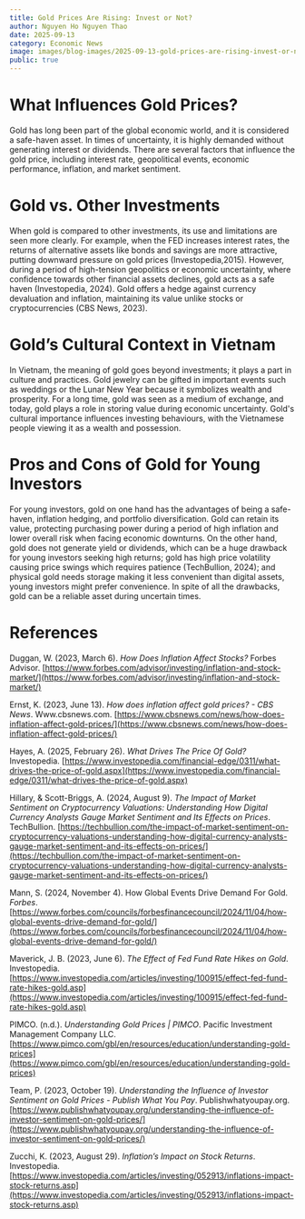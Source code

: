 ```yaml
---
title: Gold Prices Are Rising: Invest or Not?
author: Nguyen Ho Nguyen Thao
date: 2025-09-13
category: Economic News
image: images/blog-images/2025-09-13-gold-prices-are-rising-invest-or-not/post-image.png
public: true
---
```


# What Influences Gold Prices?

Gold has long been part of the global economic world, and it is considered a safe-haven asset. In times of uncertainty, it is highly demanded without generating interest or dividends. There are several factors that influence the gold price, including interest rate, geopolitical events, economic performance, inflation, and market sentiment. 

# Gold vs. Other Investments

When gold is compared to other investments, its use and limitations are seen more clearly. For example, when the FED increases interest rates, the returns of alternative assets like bonds and savings are more attractive, putting downward pressure on gold prices (Investopedia,2015). However, during a period of high-tension geopolitics or economic uncertainty, where confidence towards other financial assets declines, gold acts as a safe haven (Investopedia, 2024). Gold offers a hedge against currency devaluation and inflation, maintaining its value unlike stocks or cryptocurrencies (CBS News, 2023).

# Gold’s Cultural Context in Vietnam

In Vietnam, the meaning of gold goes beyond investments; it plays a part in culture and practices. Gold jewelry can be gifted in important events such as weddings or the Lunar New Year because it symbolizes wealth and prosperity. For a long time, gold was seen as a medium of exchange, and today, gold plays a role in storing value during economic uncertainty. Gold's cultural importance influences investing behaviours, with the Vietnamese people viewing it as a wealth and possession.

# Pros and Cons of Gold for Young Investors

For young investors, gold on one hand has the advantages of being a safe-haven, inflation hedging, and portfolio diversification. Gold can retain its value, protecting purchasing power during a period of high inflation and lower overall risk when facing economic downturns. On the other hand, gold does not generate yield or dividends, which can be a huge drawback for young investors seeking high returns; gold has high price volatility causing price swings which requires patience (TechBullion, 2024); and physical gold needs storage making it less convenient than digital assets, young investors might prefer convenience. In spite of all the drawbacks, gold can be a reliable asset during uncertain times.

# References

Duggan, W. (2023, March 6). *How Does Inflation Affect Stocks?* Forbes Advisor. [https://www.forbes.com/advisor/investing/inflation-and-stock-market/](https://www.forbes.com/advisor/investing/inflation-and-stock-market/)  

Ernst, K. (2023, June 13). *How does inflation affect gold prices? \- CBS News*. Www.cbsnews.com. [https://www.cbsnews.com/news/how-does-inflation-affect-gold-prices/](https://www.cbsnews.com/news/how-does-inflation-affect-gold-prices/)  

Hayes, A. (2025, February 26). *What Drives The Price Of Gold?* Investopedia. [https://www.investopedia.com/financial-edge/0311/what-drives-the-price-of-gold.aspx](https://www.investopedia.com/financial-edge/0311/what-drives-the-price-of-gold.aspx)  

Hillary, & Scott-Briggs, A. (2024, August 9). *The Impact of Market Sentiment on Cryptocurrency Valuations: Understanding How Digital Currency Analysts Gauge Market Sentiment and Its Effects on Prices*. TechBullion. [https://techbullion.com/the-impact-of-market-sentiment-on-cryptocurrency-valuations-understanding-how-digital-currency-analysts-gauge-market-sentiment-and-its-effects-on-prices/](https://techbullion.com/the-impact-of-market-sentiment-on-cryptocurrency-valuations-understanding-how-digital-currency-analysts-gauge-market-sentiment-and-its-effects-on-prices/)  

Mann, S. (2024, November 4). How Global Events Drive Demand For Gold. *Forbes*. [https://www.forbes.com/councils/forbesfinancecouncil/2024/11/04/how-global-events-drive-demand-for-gold/](https://www.forbes.com/councils/forbesfinancecouncil/2024/11/04/how-global-events-drive-demand-for-gold/)  

Maverick, J. B. (2023, June 6). *The Effect of Fed Fund Rate Hikes on Gold*. Investopedia. [https://www.investopedia.com/articles/investing/100915/effect-fed-fund-rate-hikes-gold.asp](https://www.investopedia.com/articles/investing/100915/effect-fed-fund-rate-hikes-gold.asp)  

PIMCO. (n.d.). *Understanding Gold Prices | PIMCO*. Pacific Investment Management Company LLC. [https://www.pimco.com/gbl/en/resources/education/understanding-gold-prices](https://www.pimco.com/gbl/en/resources/education/understanding-gold-prices)  

Team, P. (2023, October 19). *Understanding the Influence of Investor Sentiment on Gold Prices \- Publish What You Pay*. Publishwhatyoupay.org. [https://www.publishwhatyoupay.org/understanding-the-influence-of-investor-sentiment-on-gold-prices/](https://www.publishwhatyoupay.org/understanding-the-influence-of-investor-sentiment-on-gold-prices/)  

Zucchi, K. (2023, August 29). *Inflation’s Impact on Stock Returns*. Investopedia. [https://www.investopedia.com/articles/investing/052913/inflations-impact-stock-returns.asp](https://www.investopedia.com/articles/investing/052913/inflations-impact-stock-returns.asp)
